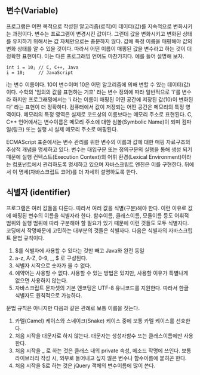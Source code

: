 ## 변수(Variable)

 프로그램은 어떤 목적으로 작성된 알고리즘(로직)이 데이터(값)를 지속적으로 변화시키는 과정이다. 변수는 프로그램이 변경시킨 값이다. 그런데 값을 변화시키고 변화된 상태를 유지하기 위해서는 값 자체만으로는 충분하지 않다. 값에 특정 이름을 매핑해야 값의 변화 상태를 알 수 있을 것이다. 따라서 어떤 이름이 매핑된 값을 변수라고 하는 것이 더 정확한 표현이다. 이는 다른 프로그래밍 언어도 마찬가지다. 예를 들어 설명해 보자.

```
int i = 10; // C, C++, Java 
i = 10;     // JavaScript
```
 i는 변수 이름이다. 10이 변수이며 10은 어떤 알고리즘에 의해 변할 수 있는 데이터(값)이다. 수학의 '임의의 값을 표현하는 기호' 라는 변수 정의에 따라 일반적으로 'i'를 변수라 하지만 프로그래밍에서는 'i 라는 이름이 매핑된 어떤 공간에 저장된 값(10)이 변화된다' 라는 표현이 더 정확하다.
 컴퓨터에서 값이 저장되는 어떤 공간은 메모리의 특정 영역이다. 메모리의 특정 영역은 실제로 코드상의 이름보다는 메모리 주소로 표현된다. C, C++ 언어에서는 변수이름은 메모리 주소에 대한 심볼(Symbolic Name)이 되며 컴파일(링크) 또는 실행 시 실제 메모리 주소로 매핑된다.

 ECMAScript 표준에서는 변수 관리를 위한 변수의 이름과 값에 대한 매핑 자료구조의 추상적 개념을 명세하고 있다. 변수는 대입구문 또는 정의구문의 실행을 통해 생성 되기 때문에 실행 컨텍스트(Execution Context)의 어휘 환경(Lexical Environment)이라는 컴포넌트에서 관리하도록 명세하고 있으며 자바스크립트 엔진은 이를 구현한다. 뒤에서 이 명세(자바스크립트 코어)를 더 자세히 설명하도록 한다.


## 식별자 (identifier)

 프로그램은 여러 값들을 다룬다. 따라서 여러 값을 식별(구분)해야 한다. 이런 이유로 값에 매핑된 변수의 이름을 식별자라 한다. 함수이름, 클래스이름, 모듈이름 등도 어휘적 범위와 실행 범위에 따라 구분해야 할 필요가 있기 때문에 이런 것들도 모두 식별자다. 코딩에서 작명때문에 고민하는 대부분의 것들은 식별자다. 다음은 식별자의 자바스크립트 문법 규칙이다.
 
1. $를 식별자에 사용할 수 있다는 것만 빼고 Java와 완전 동일
2. a-z, A-Z, 0-9, _, $ 로 구성된다.
3. 식별자 시작으로 숫자가 올 수 없다.
4. 예약어는 사용할 수 없다. 사용할 수 있는 방법은 있지만, 사용할 이유가 특별나게 없으면 사용하지 않는다.
5. 자바스크립트 문자셋의 기본 엔코딩은 UTF-8 유니코드를 지원한다. 따라서 한글 식별자도 원칙적으로 가능하다.

 문법 규칙은 아니지만 다음과 같은 관례로 보통 이름을 짓는다.  

1. 카멜(Camel) 케이스와 스네이크(Snake) 케이스 중에 보통 카멜 케이스를 선호한다.
2. 처음 시작을 대문자로 하지 않는다. 대문자는 생성자함수 또는 클래스이름에만 사용한다.
3. 처음 시작을 _ 로 하는 것은 클래스 내의 private 속성, 메소드 작명에 쓰인다. 보통 라이브러리 작성 시, 외부로 들어내고 싶지 않은 변수나 함수이름에 붙히곤 한다.
4. 처음 시작을 $로 하는 것은 jQuery 객체의 변수이름에 많이 쓴다. 

 